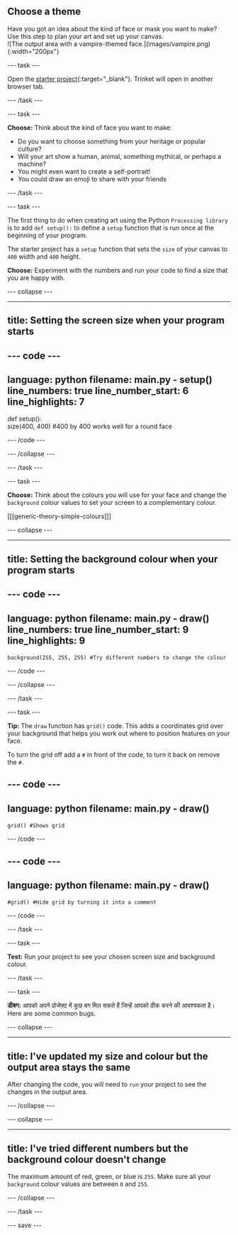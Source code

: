 ## Choose a theme

<div style="display: flex; flex-wrap: wrap">
<div style="flex-basis: 200px; flex-grow: 1; margin-right: 15px;">
Have you got an idea about the kind of face or mask you want to make? Use this step to plan your art and set up your canvas.
</div>
<div>
![The output area with a vampire-themed face.](images/vampire.png){:width="200px"}
</div>
</div>

--- task ---

Open the [starter project](https://trinket.io/library/trinkets/54d15b9cdf){:target="_blank"}. Trinket will open in another browser tab.

--- /task ---

--- task ---

**Choose:** Think about the kind of face you want to make:
+ Do you want to choose something from your heritage or popular culture?
+ Will your art show a human, animal, something mythical, or perhaps a machine?
+ You might even want to create a self-portrait!
+ You could draw an emoji to share with your friends

--- /task ---

--- task ---

The first thing to do when creating art using the Python `Processing library` is to add `def setup():` to define a `setup` function that is run once at the beginning of your program.

The starter project has a `setup` function that sets the `size` of your canvas to `400` width and `400` height.

**Choose:** Experiment with the numbers and run your code to find a size that you are happy with.

--- collapse ---

---
title: Setting the screen size when your program starts
---

--- code ---
---
language: python filename: main.py - setup() line_numbers: true line_number_start: 6
line_highlights: 7
---
def setup():   
size(400, 400) #400 by 400 works well for a round face

--- /code ---

--- /collapse ---

--- /task ---

--- task ---

**Choose:** Think about the colours you will use for your face and change the `background` colour values to set your screen to a complementary colour.

[[[generic-theory-simple-colours]]]

--- collapse ---

---
title: Setting the background colour when your program starts
---

--- code ---
---
language: python filename: main.py - draw() line_numbers: true line_number_start: 9
line_highlights: 9
---

    background(255, 255, 255) #Try different numbers to change the colour

--- /code ---

--- /collapse ---

--- /task ---

--- task ---

**Tip:** The `draw` function has `grid()` code. This adds a coordinates grid over your background that helps you work out where to position features on your face.

To turn the grid off add a `#` in front of the code, to turn it back on remove the `#`.

--- code ---
---
language: python
filename: main.py - draw()
---

    grid() #Shows grid

--- /code ---

--- code ---
---
language: python
filename: main.py - draw()
---

    #grid() #Hide grid by turning it into a comment

--- /code ---

--- /task ---

--- task ---

**Test:** Run your project to see your chosen screen size and background colour.

--- /task ---


--- task ---

**डीबग:** आपको अपने प्रोजेक्ट में कुछ बग मिल सकते हैं जिन्हें आपको ठीक करने की आवश्यकता है। Here are some common bugs.

--- collapse ---

---
title: I've updated my size and colour but the output area stays the same
---

After changing the code, you will need to `run` your project to see the changes in the output area.

--- /collapse ---

--- collapse ---

---
title: I've tried different numbers but the background colour doesn't change
---

The maximum amount of red, green, or blue is `255`. Make sure all your `background` colour values are between `0` and `255`.

--- /collapse ---

--- /task ---

--- save ---
